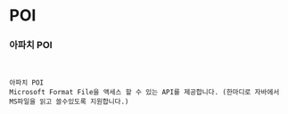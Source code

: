 
# POI


### 아파치 POI
<br>

```
아파치 POI
Microsoft Format File을 액세스 할 수 있는 API를 제공합니다. (한마디로 자바에서 MS파일을 읽고 쓸수있도록 지원합니다.)
```


<!-- 2021.08.25 -->